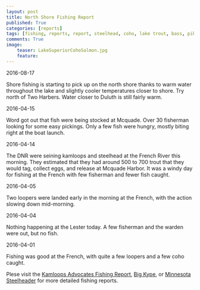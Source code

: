 ```yaml
---
layout: post
title: North Shore Fishing Report
published: True
categories: [reports]
tags: [fishing, reports, report, steelhead, coho, lake trout, bass, pike, walleye, perch, crappie]
comments: True
image:
    teaser: LakeSuperiorCohoSalmon.jpg
    feature:
---
```


2016-08-17

Shore fishing is starting to pick up on the north shore thanks to warm water throughout the lake and slightly cooler temperatures closer to shore. Try north of Two Harbers. Water closer to Duluth is still fairly warm.

2016-04-15

Word got out that fish were being stocked at Mcquade. Over 30 fisherman looking for some easy pickings. Only a few fish were hungry, mostly biting right at the boat launch.

2016-04-14

The DNR were seining kamloops and steelhead at the French River this morning. They estimated that they had around 500 to 700 trout that they would tag, collect eggs, and release at Mcquade Harbor.
It was a windy day for fishing at the French with few fisherman and fewer fish caught.

2016-04-05

Two loopers were landed early in the morning at the French, with the action slowing down mid-morning.

2016-04-04

Nothing happening at the Lester today. A few fisherman and the warden were out, but no fish.

2016-04-01

Fishing was good at the French, with quite a few loopers and a few coho caught.

Plese visit the [Kamloops Advocates Fishing Report](http://www.kamloopsadvocates.org/fishing-reports.html), [Big Kype](http://bigkype.com), or [Minnesota Steelheader](http://minnesotasteelheader.blogspot.com/) for more detailed fishing reports.
